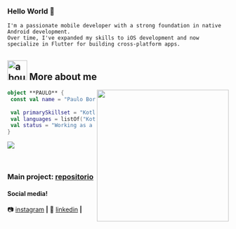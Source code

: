 ### Hello World 👋

```Description
I'm a passionate mobile developer with a strong foundation in native Android development.
Over time, I've expanded my skills to iOS development and now specialize in Flutter for building cross-platform apps.

```

## <img width="45" alt="about" src="https://raw.github.com/elizarov/elizarov/master/about.png"> More about me

<img align="right" width="300" src="https://i2.wp.com/allhtaccess.info/wp-content/uploads/2018/03/programming.gif?fit=1281%2C716&ssl=1" />

```kotlin
object **PAULO** {
 const val name = "Paulo Borges"
 
 val primarySkillset = "Kotlin"
 val languages = listOf("Kotlin", "Swift", "Dart") 
 val status = "Working as a Mobile Developer at PremierSoft"
}
```
<a href="https://github.com/paulovsborges">
  <img align="center" src="https://github-readme-stats.vercel.app/api/top-langs/?username=paulovsborges&theme=dracula&hide_langs_below=1" />
</a>


[instagram]: https://www.instagram.com/pauloborgesvs/
[linkedin]: https://www.linkedin.com/in/paulo-borges-552521137/
<br>

### Main project: [repositorio](https://github.com/paulovsborges/LockTapCompose)

#### Social media!


📷 [instagram][instagram] **|** 
👔 [linkedin][linkedin] **|**


